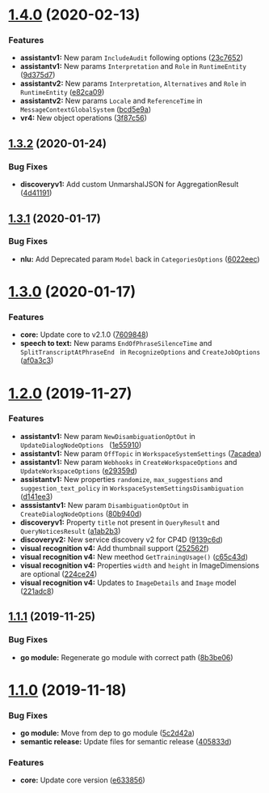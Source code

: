# [1.4.0](https://github.com/watson-developer-cloud/go-sdk/compare/v1.3.2...v1.4.0) (2020-02-13)


### Features

* **assistantv1:** New param `IncludeAudit` following options ([23c7652](https://github.com/watson-developer-cloud/go-sdk/commit/23c765204e81cdfcf3a36073b6615aa0e8c44244))
* **assistantv1:** New params `Interpretation` and `Role` in `RuntimeEntity` ([9d375d7](https://github.com/watson-developer-cloud/go-sdk/commit/9d375d7550b555242b17fbaf945220245a628716))
* **assistantv2:** New params `Interpretation`, `Alternatives` and `Role` in `RuntimeEntity` ([e82ca09](https://github.com/watson-developer-cloud/go-sdk/commit/e82ca093e8285801b2066fe7e89459a7cd5a5147))
* **assistantv2:** New params `Locale` and `ReferenceTime` in `MessageContextGlobalSystem` ([bcd5e9a](https://github.com/watson-developer-cloud/go-sdk/commit/bcd5e9a65c6b402aef5f2b00afd7e2f5403c3eff))
* **vr4:** New object operations ([3f87c56](https://github.com/watson-developer-cloud/go-sdk/commit/3f87c560e1f8b04f95d1bcae9769789ed6c0e45a))

## [1.3.2](https://github.com/watson-developer-cloud/go-sdk/compare/v1.3.1...v1.3.2) (2020-01-24)


### Bug Fixes

* **discoveryv1:** Add custom UnmarshalJSON for AggregationResult ([4d41191](https://github.com/watson-developer-cloud/go-sdk/commit/4d411912d27fb4568be692349829a1170c133271))

## [1.3.1](https://github.com/watson-developer-cloud/go-sdk/compare/v1.3.0...v1.3.1) (2020-01-17)


### Bug Fixes

* **nlu:** Add Deprecated param `Model` back in `CategoriesOptions` ([6022eec](https://github.com/watson-developer-cloud/go-sdk/commit/6022eec2da270423ffd81bde9cbbf1d54f2f5ae9))

# [1.3.0](https://github.com/watson-developer-cloud/go-sdk/compare/v1.2.0...v1.3.0) (2020-01-17)


### Features

* **core:** Update core to v2.1.0 ([7609848](https://github.com/watson-developer-cloud/go-sdk/commit/7609848452cda4ad0d6e4da79f112d152580bd65))
* **speech to text:** New params `EndOfPhraseSilenceTime` and `SplitTranscriptAtPhraseEnd ` in `RecognizeOptions` and `CreateJobOptions` ([af0a3c3](https://github.com/watson-developer-cloud/go-sdk/commit/af0a3c3cdda026f7ffb215e1ca17701f8c76dd1c))

# [1.2.0](https://github.com/watson-developer-cloud/go-sdk/compare/v1.1.1...v1.2.0) (2019-11-27)


### Features

* **assistantv1:** New param `NewDisambiguationOptOut` in `UpdateDialogNodeOptions ` ([1e55910](https://github.com/watson-developer-cloud/go-sdk/commit/1e559109b298c91ff2c44074ba3489b7349c7ba3))
* **assistantv1:** New param `OffTopic` in `WorkspaceSystemSettings` ([7acadea](https://github.com/watson-developer-cloud/go-sdk/commit/7acadea9c21d58c2cda0db6bb7d533ca927c2487))
* **assistantv1:** New param `Webhooks` in `CreateWorkspaceOptions` and `UpdateWorkspaceOptions` ([e29359d](https://github.com/watson-developer-cloud/go-sdk/commit/e29359d6cc96c4ea5ba47a649b8b4ebcefc301d8))
* **assistantv1:** New properties `randomize`, `max_suggestions` and `suggestion_text_policy` in  `WorkspaceSystemSettingsDisambiguation` ([d141ee3](https://github.com/watson-developer-cloud/go-sdk/commit/d141ee3daca3edf4d74b95a7435bcb67ce5f108a))
* **asssistantv1:** New param `DisambiguationOptOut` in `CreateDialogNodeOptions` ([80b940d](https://github.com/watson-developer-cloud/go-sdk/commit/80b940d4a3bb38ed9cb254f7f4df94e497c84556))
* **discoveryv1:**  Property `title` not present in `QueryResult` and `QueryNoticesResult` ([a1ab2b3](https://github.com/watson-developer-cloud/go-sdk/commit/a1ab2b3288105de2a98aa8ce6417491122fb63fe))
* **discoveryv2:** New service discovery v2 for CP4D ([9139c6d](https://github.com/watson-developer-cloud/go-sdk/commit/9139c6dea422d69542e0432719c8fc74f721701d))
* **visual recognition v4:** Add thumbnail support ([252562f](https://github.com/watson-developer-cloud/go-sdk/commit/252562fdfb1290ebf3fa30ce72b5f3370142debe))
* **visual recognition v4:** New meethod `GetTrainingUsage()` ([c65c43d](https://github.com/watson-developer-cloud/go-sdk/commit/c65c43da3fb447242e93300af09fd99faeba15df))
* **visual recognition v4:** Properties `width` and `height` in ImageDimensions are optional ([224ce24](https://github.com/watson-developer-cloud/go-sdk/commit/224ce245356e8281473314a42f000c59946b79a4))
* **visual recognition v4:** Updates to `ImageDetails` and `Image` model ([221adc8](https://github.com/watson-developer-cloud/go-sdk/commit/221adc8a3f55e4fd14619aa2698a94f9f0697912))

## [1.1.1](https://github.com/watson-developer-cloud/go-sdk/compare/v1.1.0...v1.1.1) (2019-11-25)


### Bug Fixes

* **go module:** Regenerate go module with correct path ([8b3be06](https://github.com/watson-developer-cloud/go-sdk/commit/8b3be061d44cfc4e9c7dc3dd7a9a89f218e930ed))

# [1.1.0](https://github.com/watson-developer-cloud/go-sdk/compare/v1.0.0...v1.1.0) (2019-11-18)


### Bug Fixes

* **go module:** Move from dep to go module ([5c2d42a](https://github.com/watson-developer-cloud/go-sdk/commit/5c2d42ae3e70e5411e19d9a0c1ea26fccc7ef17c))
* **semantic release:** Update files for semantic release ([405833d](https://github.com/watson-developer-cloud/go-sdk/commit/405833d514a9bf602e49964ca90797c6b6210b69))


### Features

* **core:** Update core version ([e633856](https://github.com/watson-developer-cloud/go-sdk/commit/e633856bf5de23a153e4ee22169b1fd7bfd27461))
